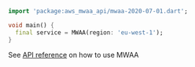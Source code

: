 ```dart
import 'package:aws_mwaa_api/mwaa-2020-07-01.dart';

void main() {
  final service = MWAA(region: 'eu-west-1');
}
```

See [API reference](https://pub.dev/documentation/aws_mwaa_api/latest/mwaa-2020-07-01/MWAA-class.html) on how to use MWAA
